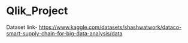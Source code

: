 # Qlik_Project

Dataset link- https://www.kaggle.com/datasets/shashwatwork/dataco-smart-supply-chain-for-big-data-analysis/data
